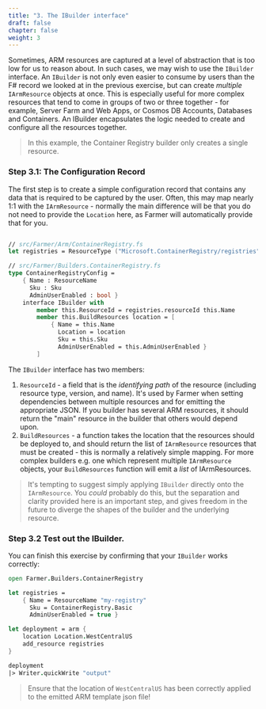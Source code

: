 ```yaml
---
title: "3. The IBuilder interface"
draft: false
chapter: false
weight: 3
---
```


Sometimes, ARM resources are captured at a level of abstraction that is too low for us to reason about. In such cases, we may wish to use the `IBuilder` interface. An `IBuilder` is not only even easier to consume by users than the F# record we looked at in the previous exercise, but can create *multiple* `IArmResource` objects at once. This is especially useful for more complex resources that tend to come in groups of two or three together - for example, Server Farm and Web Apps, or Cosmos DB Accounts, Databases and Containers. An IBuilder encapsulates the logic needed to create and configure all the resources together.

> In this example, the Container Registry builder only creates a single resource.

### Step 3.1: The Configuration Record
The first step is to create a simple configuration record that contains any data that is required to be captured by the user. Often, this may map nearly 1:1 with the `IArmResource` - normally the main difference will be that you do not need to provide the `Location` here, as Farmer will automatically provide that for you.

```fsharp

// src/Farmer/Arm/ContainerRegistry.fs
let registries = ResourceType ("Microsoft.ContainerRegistry/registries", "2019-05-01")

// src/Farmer/Builders.ContainerRegistry.fs
type ContainerRegistryConfig =
    { Name : ResourceName
      Sku : Sku
      AdminUserEnabled : bool }
    interface IBuilder with
        member this.ResourceId = registries.resourceId this.Name
        member this.BuildResources location = [
            { Name = this.Name
              Location = location
              Sku = this.Sku
              AdminUserEnabled = this.AdminUserEnabled }
        ]
```

The `IBuilder` interface has two members:

1. `ResourceId` - a field that is the *identifying path* of the resource (including resource type, version, and name). It's used by Farmer when setting dependencies between multiple resources and for emitting the appropriate JSON. If you builder has several ARM resources, it should return the "main" resource in the builder that others would depend upon.
2. `BuildResources` - a function takes the location that the resources should be deployed to, and should return the list of `IArmResource` resources that must be created - this is normally a relatively simple mapping. For more complex builders e.g. one which represent multiple `IArmResource` objects, your `BuildResources` function will emit a *list* of IArmResources.

> It's tempting to suggest simply applying `IBuilder` directly onto the `IArmResource`. You *could* probably do this, but the separation and clarity provided here is an important step, and gives freedom in the future to diverge the shapes of the builder and the underlying resource.

### Step 3.2 Test out the IBuilder.
You can finish this exercise by confirming that your `IBuilder` works correctly:

```fsharp
open Farmer.Builders.ContainerRegistry

let registries =
    { Name = ResourceName "my-registry"
      Sku = ContainerRegistry.Basic
      AdminUserEnabled = true }

let deployment = arm {
    location Location.WestCentralUS
    add_resource registries
}

deployment
|> Writer.quickWrite "output"
```

> Ensure that the location of `WestCentralUS` has been correctly applied to the emitted ARM template json file!